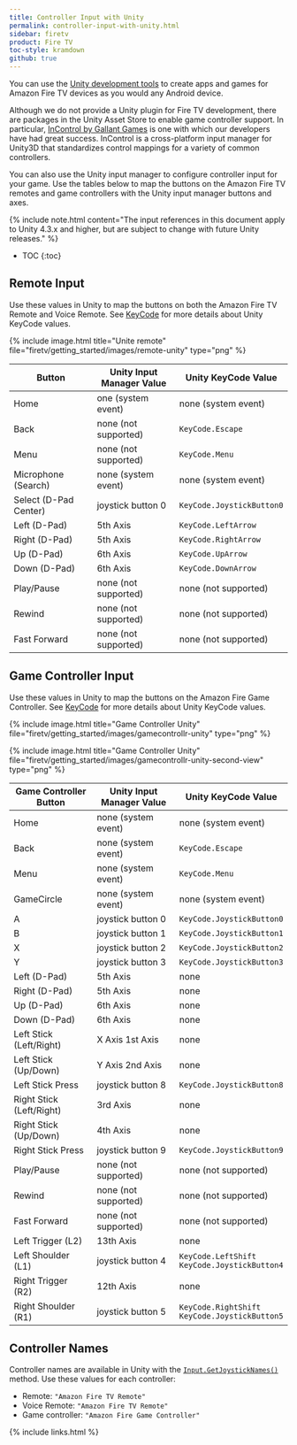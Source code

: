 ```yaml
---
title: Controller Input with Unity
permalink: controller-input-with-unity.html
sidebar: firetv
product: Fire TV
toc-style: kramdown
github: true
---
```


You can use the [Unity development tools](http://unity3d.com/unity) to create apps and games for Amazon Fire TV devices as you would any Android device.

Although we do not provide a Unity plugin for Fire TV development, there are packages in the Unity Asset Store to enable game controller support. In particular, [InControl by Gallant Games](http://www.gallantgames.com/incontrol) is one with which our developers have had great success. InControl is a cross-platform input manager for Unity3D that standardizes control mappings for a variety of common controllers.

You can also use the Unity input manager to configure controller input for your game. Use the tables below to map the buttons on the Amazon Fire TV remotes and game controllers with the Unity input manager buttons and axes.

{% include note.html content="The input references in this document apply to Unity 4.3.x and higher, but are subject to change with future Unity releases." %}

* TOC
{:toc}

## Remote Input

Use these values in Unity to map the buttons on both the Amazon Fire TV Remote and Voice Remote. See <a href="http://docs.unity3d.com/ScriptReference/KeyCode.html">KeyCode</a> for more details about Unity KeyCode values.

{% include image.html title="Unite remote" file="firetv/getting_started/images/remote-unity" type="png" %}

<table class="grid">
<colgroup>
<col width="33%" />
<col width="33%" />
<col width="33%" />
</colgroup>
  <thead>
    <tr>
      <th>Button</th>
      <th>Unity Input Manager Value</th>
      <th>Unity KeyCode Value</th>
    </tr>
  </thead>
  <tbody>
    <tr>
      <td>Home</td>
      <td>one (system event)</td>
      <td>none (system event)</td>
    </tr>
    <tr>
      <td>Back</td>
      <td>none (not supported)</td>
      <td><code>KeyCode.Escape</code></td>
    </tr>
    <tr>
      <td>Menu</td>
      <td>none (not supported)</td>
      <td><code>KeyCode.Menu</code></td>
    </tr>
    <tr>
      <td>Microphone (Search)</td>
      <td>none (system event)</td>
      <td>none (system event)</td>
    </tr>
    <tr>
      <td>Select (D-Pad Center)</td>
      <td>joystick button 0</td>
      <td><code>KeyCode.JoystickButton0</code></td>
    </tr>
    <tr>
      <td>Left (D-Pad)</td>
      <td>5th Axis</td>
      <td><code>KeyCode.LeftArrow</code></td>
    </tr>
    <tr>
      <td>Right (D-Pad)</td>
      <td>5th Axis</td>
      <td><code>KeyCode.RightArrow</code></td>
    </tr>
    <tr>
      <td>Up (D-Pad)</td>
      <td>6th Axis</td>
      <td><code>KeyCode.UpArrow</code></td>
    </tr>
    <tr>
      <td>Down (D-Pad)</td>
      <td>6th Axis</td>
      <td><code>KeyCode.DownArrow</code></td>
    </tr>
    <tr>
      <td>Play/Pause</td>
      <td>none (not supported)</td>
      <td>none (not supported)</td>
    </tr>
    <tr>
      <td>Rewind</td>
      <td>none (not supported)</td>
      <td>none (not supported)</td>
    </tr>
    <tr>
      <td>Fast Forward</td>
      <td>none (not supported)</td>
      <td>none (not supported)</td>
    </tr>
  </tbody>
</table>


## Game Controller Input

Use these values in Unity to map the buttons on the Amazon Fire Game Controller. See <a href="http://docs.unity3d.com/ScriptReference/KeyCode.html">KeyCode</a> for more details about Unity KeyCode values.

{% include image.html title="Game Controller Unity" file="firetv/getting_started/images/gamecontrollr-unity" type="png" %}

{% include image.html title="Game Controller Unity" file="firetv/getting_started/images/gamecontrollr-unity-second-view" type="png" %}

<table class="grid">
<colgroup>
<col width="33%" />
<col width="33%" />
<col width="33%" />
</colgroup>
  <thead>
    <tr>
      <th>Game Controller Button</th>
      <th>Unity Input Manager Value</th>
      <th>Unity KeyCode Value</th>
    </tr>
  </thead>
  <tbody>
    <tr>
      <td>Home</td>
      <td>none (system event)</td>
      <td>none (system event)</td>
    </tr>
    <tr>
      <td>Back</td>
      <td>none (system event)</td>
      <td><code>KeyCode.Escape</code></td>
    </tr>
    <tr>
      <td>Menu</td>
      <td>none (system event)</td>
      <td><code>KeyCode.Menu</code></td>
    </tr>
    <tr>
      <td>GameCircle</td>
      <td>none (system event)</td>
      <td>none (system event)</td>
    </tr>
    <tr>
      <td>A</td>
      <td>joystick button 0</td>
      <td><code>KeyCode.JoystickButton0</code></td>
    </tr>
    <tr>
      <td>B</td>
      <td>joystick button 1</td>
      <td><code>KeyCode.JoystickButton1</code></td>
    </tr>
    <tr>
      <td>X</td>
      <td>joystick button 2</td>
      <td><code>KeyCode.JoystickButton2</code></td>
    </tr>
    <tr>
      <td>Y</td>
      <td>joystick button 3</td>
      <td><code>KeyCode.JoystickButton3</code></td>
    </tr>
    <tr>
      <td>Left (D-Pad)</td>
      <td>5th Axis</td>
      <td>none</td>
    </tr>
    <tr>
      <td>Right (D-Pad)</td>
      <td>5th Axis</td>
      <td>none</td>
    </tr>
    <tr>
      <td>Up (D-Pad)</td>
      <td>6th Axis</td>
      <td>none</td>
    </tr>
    <tr>
      <td>Down (D-Pad)</td>
      <td>6th Axis</td>
      <td>none</td>
    </tr>
    <tr>
      <td>Left Stick (Left/Right)</td>
      <td>X Axis 1st Axis</td>
      <td>none</td>
    </tr>
    <tr>
      <td>Left Stick (Up/Down)</td>
      <td>Y Axis 2nd Axis</td>
      <td>none</td>
    </tr>
    <tr>
      <td>Left Stick Press</td>
      <td>joystick button 8</td>
      <td><code>KeyCode.JoystickButton8</code></td>
    </tr>
    <tr>
      <td>Right Stick (Left/Right)</td>
      <td>3rd Axis</td>
      <td>none</td>
    </tr>
    <tr>
      <td>Right Stick (Up/Down)</td>
      <td>4th Axis</td>
      <td>none</td>
    </tr>
    <tr>
      <td>Right Stick Press</td>
      <td>joystick button 9</td>
      <td><code>KeyCode.JoystickButton9</code></td>
    </tr>
    <tr>
      <td>Play/Pause</td>
      <td>none (not supported)</td>
      <td>none (not supported)</td>
    </tr>
    <tr>
      <td>Rewind</td>
      <td>none (not supported)</td>
      <td>none (not supported)</td>
    </tr>
    <tr>
      <td>Fast Forward</td>
      <td>none (not supported)</td>
      <td>none (not supported)</td>
    </tr>
    <tr>
      <td>Left Trigger (L2)</td>
      <td>13th Axis</td>
      <td>none</td>
    </tr>
    <tr>
      <td>Left Shoulder (L1)</td>
      <td>joystick button 4</td>
      <td><code>KeyCode.LeftShift KeyCode.JoystickButton4</code></td>
    </tr>
    <tr>
      <td>Right Trigger (R2)</td>
      <td>12th Axis</td>
      <td>none</td>
    </tr>
    <tr>
      <td>Right Shoulder (R1)</td>
      <td>joystick button 5</td>
      <td><code>KeyCode.RightShift KeyCode.JoystickButton5</code></td>
    </tr>
  </tbody>
</table>


## Controller Names

Controller names are available in Unity with the [`Input.GetJoystickNames()`](http://docs.unity3d.com/ScriptReference/Input.GetJoystickNames.html) method. Use these values for each controller:

*   Remote: `"Amazon Fire TV Remote"`
*   Voice Remote: `"Amazon Fire TV Remote"`
*   Game controller: `"Amazon Fire Game Controller"`

{% include links.html %}
